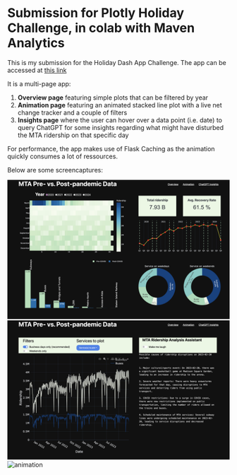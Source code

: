 # Submission for Plotly Holiday Challenge, in colab with Maven Analytics

This is my submission for the Holiday Dash App Challenge.
The app can be accessed at [this link](https://mta-data-challenge-2328e0a413db.herokuapp.com/)

It is a multi-page app:

1. **Overview page** featuring simple plots that can be filtered by year
2. **Animation page** featuring an animated stacked line plot with a live net change tracker and a couple of filters
3. **Insights page** where the user can hover over a data point (i.e. date) to query ChatGPT for some insights regarding what might have disturbed the MTA ridership on that specific day

For performance, the app makes use of Flask Caching as the animation quickly consumes a lot of ressources.

Below are some screencaptures:

![overview](images/overview.png)
![insights](images/insights.png)
![animation](images/animation.gif)

